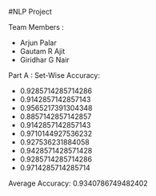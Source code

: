#NLP Project

Team Members :
 - Arjun Palar
 - Gautam R Ajit
 - Giridhar G Nair

Part A :
 Set-Wise Accuracy:
  -	0.9285714285714286
  -	0.9142857142857143
  -	0.9565217391304348
  -	0.8857142857142857
  -	0.9142857142857143
  -	0.9710144927536232
  -	0.927536231884058
  -	0.9428571428571428
  -	0.9285714285714286
  -	0.9714285714285714
   
  Average Accuracy: 0.9340786749482402
   
  
